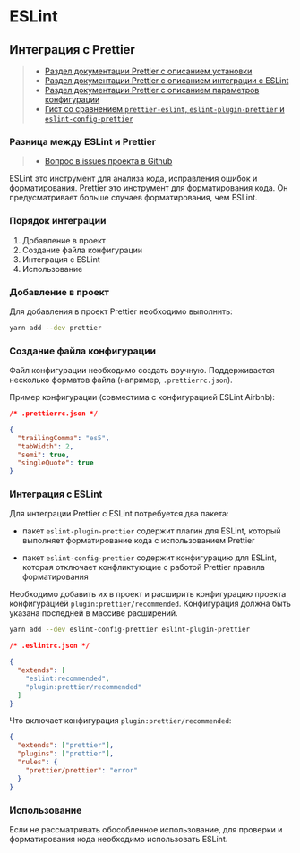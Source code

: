 # ESLint

## Интеграция с Prettier

> - [Раздел документации Prettier с описанием установки](https://prettier.io/docs/en/install.html)
> - [Раздел документации Prettier с описанием интеграции с ESLint](https://prettier.io/docs/en/integrating-with-linters.html#eslint)
> - [Раздел документации Prettier с описанием параметров конфигурации](https://prettier.io/docs/en/options.html)
> - [Гист со сравнением `prettier-eslint`, `eslint-plugin-prettier` и `eslint-config-prettier`](https://gist.github.com/yangshun/318102f525ec68033bf37ac4a010eb0c)

### Разница между ESLint и Prettier

> - [Вопрос в issues проекта в Github](https://github.com/prettier/prettier-eslint/issues/101)

ESLint это инструмент для анализа кода, исправления ошибок и форматирования. Prettier это инструмент для форматирования кода. Он предусматривает больше случаев форматирования, чем ESLint.

### Порядок интеграции

1) Добавление в проект
2) Создание файла конфигурации
3) Интеграция с ESLint
4) Использование

### Добавление в проект

Для добавления в проект Prettier необходимо выполнить:

```sh
yarn add --dev prettier
```

### Создание файла конфигурации

Файл конфигурации необходимо создать вручную. Поддерживается несколько форматов файла (например, `.prettierrc.json`).

Пример конфигурации (совместима с конфигурацией ESLint Airbnb):

```json
/* .prettierrc.json */

{
  "trailingComma": "es5",
  "tabWidth": 2,
  "semi": true,
  "singleQuote": true
}
```

### Интеграция с ESLint

Для интеграции Prettier с ESLint потребуется два пакета:

- пакет `eslint-plugin-prettier` содержит плагин для ESLint, который выполняет форматирование кода с использованием Prettier

- пакет `eslint-config-prettier` содержит конфигурацию для ESLint, которая отключает конфликтующие с работой Prettier правила форматирования

Необходимо добавить их в проект и расширить конфигурацию проекта конфигурацией `plugin:prettier/recommended`. Конфигурация должна быть указана последней в массиве расширений.

```sh
yarn add --dev eslint-config-prettier eslint-plugin-prettier
```

```json
/* .eslintrc.json */

{
  "extends": [
    "eslint:recommended",
    "plugin:prettier/recommended"
  ]
}
```

Что включает конфигурация `plugin:prettier/recommended`:

```json
{
  "extends": ["prettier"],
  "plugins": ["prettier"],
  "rules": {
    "prettier/prettier": "error"
  }
}
```

### Использование

Если не рассматривать обособленное использование, для проверки и форматирования кода необходимо использовать ESLint.

